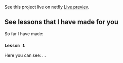 See this project live on netfly [Live previev](https://stoic-fermat-5fa20c.netlify.com).

## See lessons that I have made for you

So far I have made:

### `Lesson 1`

Here you can see: ...
